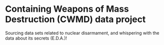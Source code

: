 # Containing Weapons of Mass Destruction (CWMD) data project
Sourcing data sets related to nuclear disarmament, and whispering with the data about its secrets (E.D.A.)!
